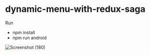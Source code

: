 # dynamic-menu-with-redux-saga
Run
- npm install
- npm run android

![Screenshot (180)](https://user-images.githubusercontent.com/7909908/212032087-ba68b03f-3395-41e5-a2ec-564c5d73fa18.png)
